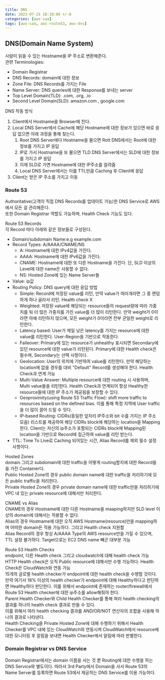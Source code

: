 ```yaml
---
title: DNS
date: 2023-07-25 18:10:00 +/-0
categories: [aws-saa]
tags: [aws-saa, aws-route53, aws-dns]
---
```


## DNS(Domain Name System)

사람이 읽을 수 있는 Hostname을 IP 주소로 변환해준다.  
관련 Terminologies:

- Domain Registrar
- DNS Records: domain에 대한 정보
- Zone File: DNS Records를 가지는 File
- Name Server: DNS queries에 대한 Response를 보내는 server
- Top Level Domain(TLD): .com, .org, .io
- Second Level Domain(SLD): amazon.com , google.com

DNS 작동 방식

1. Client에서 Hostname을 Browser에 친다.
2. Local DNS Server에서 Cache에 해당 Hostname에 대한 정보가 있으면 바로 응답 없으면 아래 과정을 통해 찾는다.
   1. Root DNS Server에다 Hostname을 물으면 Rott DNS에서는 Root에 대한 정보를 가지고 IP 응답
   2. IP로 가서 Hostname을 또 물으면 TLD DNS Server에서는 SLD에 대한 정보를 가지고 IP 응답
   3. 이제 SLD로 가면 Hostname에 대한 IP주소를 알려줌
   4. Local DNS Server에서는 이를 TTL만큼 Caching 후 Client에 응답
3. Client는 받은 IP 주소를 가지고 이동

### Route 53

Authoritative(고객이 직접 DNS Records를 업데이트 가능)한 DNS Service로 AWS에서 모든 걸 관리해준다.  
또한 Domain Registrar 역할도 가능하며, Health Check 기능도 있다.

Route 53 Records  
각 Record 마다 아래와 같은 정보들로 구성된다.

- Domain/subdomain Name:e.g example.com
- Record Types: A/AAAA/CNAME/NS
  - A: Hostname에 대한 IPv4값을 가진다.
  - AAAA: Hostname에 대한 IPv6값을 가진다.
  - CNAME: Hostname에 대한 또 다른 Hostname을 가진다. 단, SLD 이상의 Level에 대한 name은 사용할 수 없다.
  - NS: Hosted Zone에 있는 Name Server들
- Value: ip값
- Routing Policy: DNS query에 대한 응답 방법
  - Simple: Record에 저장된 value를 리턴, 만약 value가 여러개라면 그 중 랜덤하게 하나 골라서 리턴. Health check X
  - Weighted: 저장된 value에 해당되는 resource들의 request량에 따라 가중치를 둬 더 많은 가중치를 가진 value를 더 많이 리턴한다. 만약 weight가 0이라면 아예 리턴하지 않으며, 모든 weight가 0이라면 전부 균일한 weight로 리턴한다.
  - Latency based: User가 제일 낮은 latency를 가지는 resource에 대한 value를 리턴한다. User-Region을 기반으로 작동한다.
  - Faileover: Primary에 있는 resource가 unhealthy 표시되면 Secondary에 있던 resource에 대한 value가 리턴된다. Primary에 대한 Health check은 필수며, Secondary는 선택 사항이다.
  - Geolocation: User의 위치에 기반하여 value를 리턴한다. 만약 해당하는 location에 없을 경우를 대비 "Default" Record를 생성해야 한다. Health Check과 연계 가능
  - Multi-Value Answer: Multiple resource에 대한 routing 시 사용하며, Multi value들을 리턴한다. Health Check과 연계되어 항상 Healthy한 resource들에 대한 IP 주소가 제공됨을 보장할 수 있다.
  - Geoproximity(using Route 53 Traffic Flow): shift more traffic to resources based on the defined bias. 이를 통해 특정 지역에 User traffic을 더 많이 끌어 드릴 수 잇다.
  - IP-based Routing: CIDRs(동일한 앞자리 IP주소와 bit 수를 가지는 IP 주소 모음) 리스트를 제공하여 해당 CIDRs block에 해당하는 location을 Mapping한다. Client는 자신의 ip주소가 포함되는 CIDRs block에 Mapping된 location을 기반으로 Record에 접근하여 value를 리턴 받는다.
- TTL: Time To Live로 Caching 되어있는 시간, Alias Record를 제외 필수 설정 사항이다.

Hosted Zones  
domain 그리고 subdomain에 대한 traffic을 어떻게 routing할지에 대한 Record들을 가진 Container다.  
Public Hosted Zone의 경우 public domain name에 대한 traffic을 처리하기에 모든 public traffic을 처리한다.  
Private Hosted Zone의 경우 private domain name에 대한 traffic만을 처리하기에 VPC 내 있는 private resource에 대해서만 처리한다.

CNAME vs Alias  
CNAME의 경우 Hostname에 대한 다른 Hostname을 maaping하지만 SLD level 이상의 domain에 대해서는 적용할 수 없다.  
Alias의 경우 Hostname에 대한 오직 AWS Hostname(resource)만을 mapping하며 어떠한 domain든 적용 가능하다. 그리고 Health check 지원함  
Alias Record의 경우 항상 A/AAAA Type의 AWS resource만을 가질 수 있으며, TTL 설정 불가하다. Target으로는 EC2 DNS name 빼곤 대부분 가능

Route 53 Health Checks  
endpoint, 다른 Health check 그리고 cloudwatch에 대해 health check 가능  
HTTP Health check은 오직 Public resource에 대해서만 수행 가능하다. Health Check은 CloudWatch와 연동 가능  
15개의 글로벌 health checker가 endpoint에 대한 health check을 수행할 것이다. 만약 여기서 18% 이상의 health checker가 endpoint에 대해 Healthy하다고 판단하면 Healthy하다 판단한다. 이를 위해서 endpoint에 존재하는 router/firewall에서 Route 53 Health checker에 대한 ip주소를 allow해줘야 한다.  
Parent Health Checker와 Child Health Checker를 통해 여러 health checking의 결과를 하나의 health check 결과로 만들 수 있다.  
이를 위해서 여러 health checking 결과를 AND/OR/NOT 연산자의 조합을 사용해 하나의 결과로 나타낸다.  
Health Checking을 Private Hosted Zone에 대해 수행하기 위해서 Health Checker를 VPC 내에 있는 CloudWatch와 연동시켜 CloudWatch에서 resource에 대한 모니터링 후 알림을 보내면 Health Checker에서 알림에 따라 판별한다.

### Domain Registrar vs DNS Service

Domain Registrar에서는 domain 이름을 사는 것 뿐 Routing에 대한 수행을 하는 DNS Service와 별도이다.
따라서 3rd Party에서 Domain을 사서 Route 53의 Name Server를 등록하면 Route 53에서 제공하는 DNS Service를 이용 가능하다.
